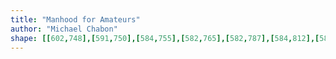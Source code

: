 ```yaml
---
title: "Manhood for Amateurs"
author: "Michael Chabon"
shape: [[602,748],[591,750],[584,755],[582,765],[582,787],[584,812],[584,855],[586,888],[585,916],[588,1009],[588,1091],[590,1117],[590,1215],[592,1234],[591,1274],[592,1310],[594,1325],[593,1368],[595,1404],[594,1457],[597,1650],[599,1653],[606,1656],[694,1655],[700,1652],[702,1648],[703,1638],[702,1476],[699,1347],[700,1314],[698,1238],[699,1018],[697,1010],[698,970],[695,921],[696,855],[692,789],[692,762],[689,755],[685,751],[681,750],[656,748],[627,748]]
---
```

